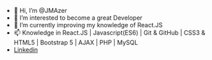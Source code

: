 - 👋 Hi, I’m @JMAzer
- 👀 I’m interested to become a great Developer
- 🌱 I’m currently improving my knowledge of React.JS
- 📫 Knowledge in React.JS | Javascript(ES6) | Git & GitHub | CSS3 & HTML5 | Bootstrap 5 | AJAX | PHP | MySQL
- [Linkedin](https://www.linkedin.com/in/jmazeredo/)

<!---
JMAzer-dev/JMAzer-dev is a ✨ special ✨ repository because its `README.md` (this file) appears on your GitHub profile.
You can click the Preview link to take a look at your changes.
--->

